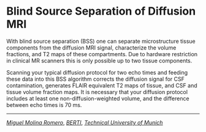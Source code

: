 # Blind Source Separation of Diffusion MRI 


With blind source separation (BSS) one can separate microstructure tissue components from the diffusion MRI signal, characterize the volume fractions, and T2 maps of these compartments. Due to hardware restriction in clinical MR scanners this is only possible up to two tissue components. 

Scanning your typical diffusion protocol for two echo times and feeding these data into this BSS algorithm corrects the diffusion signal for CSF contamination, generates FLAIR equivalent T2 maps of tissue, and CSF and tissue volume fraction maps. It is necessary that your diffusion protocol includes at least one non-diffusion-weighted volume, and the difference between echo times is 70 ms.

___
[_Miguel Molina Romero_](https://www.berti.tum.de/en/network-structure/esrs/miguel-molina-romero/), [_BERTI_](https://www.berti.tum.de), [_Technical University of Munich_](https://www.tum.de/)
